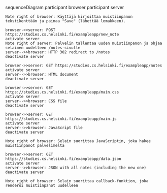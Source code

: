 sequenceDiagram
    participant browser
    participant server

    Note right of browser: Käyttäjä kirjoittaa muistiinpanon tekstikenttään ja painaa "Save" (lähettää lomakkeen).

    browser->>server: POST https://studies.cs.helsinki.fi/exampleapp/new_note
    activate server
    Note right of server: Palvelin tallentaa uuden muistiinpanon ja ohjaa selaimen uudelleen /notes-sivulle
    server-->>browser: HTTP 302 redirect to /notes
    deactivate server

    browser->>server: GET https://studies.cs.helsinki.fi/exampleapp/notes
    activate server
    server-->>browser: HTML document
    deactivate server

    browser->>server: GET https://studies.cs.helsinki.fi/exampleapp/main.css
    activate server
    server-->>browser: CSS file
    deactivate server

    browser->>server: GET https://studies.cs.helsinki.fi/exampleapp/main.js
    activate server
    server-->>browser: JavaScript file
    deactivate server

    Note right of browser: Selain suorittaa JavaScriptin, joka hakee muistiinpanot palvelimelta

    browser->>server: GET https://studies.cs.helsinki.fi/exampleapp/data.json
    activate server
    server-->>browser: JSON with all notes (including the new one)
    deactivate server

    Note right of browser: Selain suorittaa callback-funktion, joka renderöi muistiinpanot uudelleen

